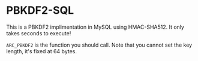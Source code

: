 # PBKDF2-SQL
This is a PBKDF2 implimentation in MySQL using HMAC-SHA512. It only takes seconds to execute!

`ARC_PBKDF2` is the function you should call. Note that you cannot set the key length, it's fixed at 64 bytes.